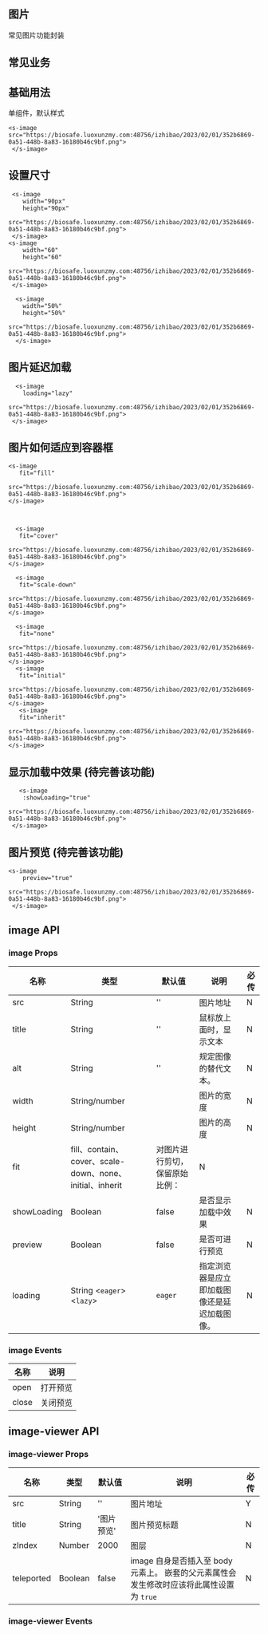## 图片

常见图片功能封装


## 常见业务


## 基础用法

单组件，默认样式

<div>
  <s-image src="https://biosafe.luoxunzmy.com:48756/izhibao/2023/02/01/352b6869-0a51-448b-8a83-16180b46c9bf.png">
 </s-image>
</div>

```
<s-image src="https://biosafe.luoxunzmy.com:48756/izhibao/2023/02/01/352b6869-0a51-448b-8a83-16180b46c9bf.png">
 </s-image>
``` 


## 设置尺寸
<div class="flex items-baseline">
  <s-image
    width="90px"
    height="90px" 
    src="https://biosafe.luoxunzmy.com:48756/izhibao/2023/02/01/352b6869-0a51-448b-8a83-16180b46c9bf.png">
 </s-image>
<s-image
    width="60"
    height="60" 
    src="https://biosafe.luoxunzmy.com:48756/izhibao/2023/02/01/352b6869-0a51-448b-8a83-16180b46c9bf.png">
 </s-image>

  <s-image
    width="50%"
    height="50%" 
    src="https://biosafe.luoxunzmy.com:48756/izhibao/2023/02/01/352b6869-0a51-448b-8a83-16180b46c9bf.png">
  </s-image>

</div>

```
 <s-image
    width="90px"
    height="90px" 
    src="https://biosafe.luoxunzmy.com:48756/izhibao/2023/02/01/352b6869-0a51-448b-8a83-16180b46c9bf.png">
 </s-image>
<s-image
    width="60"
    height="60" 
    src="https://biosafe.luoxunzmy.com:48756/izhibao/2023/02/01/352b6869-0a51-448b-8a83-16180b46c9bf.png">
 </s-image>

  <s-image
    width="50%"
    height="50%" 
    src="https://biosafe.luoxunzmy.com:48756/izhibao/2023/02/01/352b6869-0a51-448b-8a83-16180b46c9bf.png">
  </s-image>
```

## 图片延迟加载
  <s-image
    loading="lazy"
    src="https://biosafe.luoxunzmy.com:48756/izhibao/2023/02/01/352b6869-0a51-448b-8a83-16180b46c9bf.png">
 </s-image>

```
  <s-image
    loading="lazy"
    src="https://biosafe.luoxunzmy.com:48756/izhibao/2023/02/01/352b6869-0a51-448b-8a83-16180b46c9bf.png">
 </s-image>

```

 ## 图片如何适应到容器框
 <div class="flex justify-evenly"> 
 <s-image
    fit="fill"
    src="https://biosafe.luoxunzmy.com:48756/izhibao/2023/02/01/352b6869-0a51-448b-8a83-16180b46c9bf.png">
 </s-image>

   <s-image
    fit="contain"
    src="https://biosafe.luoxunzmy.com:48756/izhibao/2023/02/01/352b6869-0a51-448b-8a83-16180b46c9bf.png">
 </s-image>

   <s-image
    fit="cover"
    src="https://biosafe.luoxunzmy.com:48756/izhibao/2023/02/01/352b6869-0a51-448b-8a83-16180b46c9bf.png">
 </s-image>

   <s-image
    fit="scale-down"
    src="https://biosafe.luoxunzmy.com:48756/izhibao/2023/02/01/352b6869-0a51-448b-8a83-16180b46c9bf.png">
 </s-image>

   <s-image
    fit="none"
    src="https://biosafe.luoxunzmy.com:48756/izhibao/2023/02/01/352b6869-0a51-448b-8a83-16180b46c9bf.png">
 </s-image>
   <s-image
    fit="initial"
    src="https://biosafe.luoxunzmy.com:48756/izhibao/2023/02/01/352b6869-0a51-448b-8a83-16180b46c9bf.png">
 </s-image>
    <s-image
    fit="inherit"
    src="https://biosafe.luoxunzmy.com:48756/izhibao/2023/02/01/352b6869-0a51-448b-8a83-16180b46c9bf.png">
 </s-image>
 </div>

 ```
<s-image
    fit="fill"
    src="https://biosafe.luoxunzmy.com:48756/izhibao/2023/02/01/352b6869-0a51-448b-8a83-16180b46c9bf.png">
 </s-image>



   <s-image
    fit="cover"
    src="https://biosafe.luoxunzmy.com:48756/izhibao/2023/02/01/352b6869-0a51-448b-8a83-16180b46c9bf.png">
 </s-image>

   <s-image
    fit="scale-down"
    src="https://biosafe.luoxunzmy.com:48756/izhibao/2023/02/01/352b6869-0a51-448b-8a83-16180b46c9bf.png">
 </s-image>

   <s-image
    fit="none"
    src="https://biosafe.luoxunzmy.com:48756/izhibao/2023/02/01/352b6869-0a51-448b-8a83-16180b46c9bf.png">
 </s-image>
   <s-image
    fit="initial"
    src="https://biosafe.luoxunzmy.com:48756/izhibao/2023/02/01/352b6869-0a51-448b-8a83-16180b46c9bf.png">
 </s-image>
    <s-image
    fit="inherit"
    src="https://biosafe.luoxunzmy.com:48756/izhibao/2023/02/01/352b6869-0a51-448b-8a83-16180b46c9bf.png">
 </s-image>

 ```
  

## 显示加载中效果 (待完善该功能)

   <s-image
    :showLoading="true"
    src="https://biosafe.luoxunzmy.com:48756/izhibao/2023/02/01/352b6869-0a51-448b-8a83-16180b46c9bf.png">
 </s-image>

```
   <s-image
    :showLoading="true"
    src="https://biosafe.luoxunzmy.com:48756/izhibao/2023/02/01/352b6869-0a51-448b-8a83-16180b46c9bf.png">
 </s-image>

```

## 图片预览 (待完善该功能)

   <s-image
    preview="true"
    src="https://biosafe.luoxunzmy.com:48756/izhibao/2023/02/01/352b6869-0a51-448b-8a83-16180b46c9bf.png">
 </s-image>

```
<s-image
    preview="true"
    src="https://biosafe.luoxunzmy.com:48756/izhibao/2023/02/01/352b6869-0a51-448b-8a83-16180b46c9bf.png">
 </s-image>
```

## image API

### image Props
名称 | 类型 | 默认值 | 说明 | 必传
-- | -- | -- | -- | --
src | String | '' | 图片地址 | N
title | String | '' | 鼠标放上面时，显示文本 | N
alt | String | '' | 规定图像的替代文本。 | N
width | String/number | | 图片的宽度 | N
height | String/number | | 图片的高度 | N
fit | fill、contain、cover、scale-down、none、initial、inherit | 对图片进行剪切，保留原始比例：| N
showLoading | Boolean | false | 是否显示加载中效果 | N
preview | Boolean | false | 是否可进行预览 | N
loading | String <`eager`> <`lazy`> | `eager` | 指定浏览器是应立即加载图像还是延迟加载图像。| N


### image Events

名称 | 说明
-- | --
open | 打开预览
close | 关闭预览


## image-viewer API

### image-viewer Props

名称 | 类型 | 默认值 | 说明 | 必传
-- | -- | -- | -- | --
src | String | '' | 图片地址 | Y
title | String | '图片预览' | 图片预览标题 | N
zIndex | Number | 2000 | 图层 | N
teleported | Boolean | false | image 自身是否插入至 body 元素上。 嵌套的父元素属性会发生修改时应该将此属性设置为 `true` | N  

### image-viewer Events

<!-- 名称 | 说明
-- | --
open | 打开预览
close | 关闭预览 -->




<style>
  .s-image {
    margin-right: 20px;
  }
</style>

